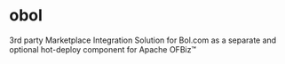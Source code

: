 # obol
3rd party Marketplace Integration Solution for Bol.com as a separate and optional hot-deploy component for Apache OFBiz™ 
